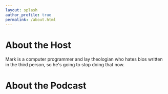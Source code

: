 ```yaml
---
layout: splash
author_profile: true
permalink: /about.html
---
```

# About the Host

Mark is a computer programmer and lay theologian who hates bios written in the third person, so he's going to stop doing that now.

# About the Podcast